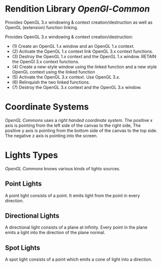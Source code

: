 # Rendition Library *OpenGl-Common*
Provides OpenGL 3.x windowing & context creation/destruction as well as OpenGL (extension) function linking.

Provides OpenGL 3.x windowing & context creation/destruction:
- (1) Create an OpenGL 1.x window and an OpenGL 1.x context.
- (2) Activate the OpenGL 1.x context link OpenGL 3.x context functions.
- (3) Destroy the OpenGL 1.x context and the OpenGL 1.x window.
      RETAIN the OpenGl 3.x context functions.
- (4) Create a new-style window using the linked function and a new style OpenGL context using the linked function
- (5) Activate the OpenGL 3.x context. Use OpenGL 3.x.
- (6) Relinquish the two linked functions.
- (7) Destroy the OpenGL 3.x context and the OpenGL 3.x window.

# Coordinate Systems
*OpenGL Commons* uses a *right handed coordinate system*.
The positive x axis is pointing from the left side of the canvas to the right side,
The positive y axis is pointing from the bottom side of the canvas to the top side.
The negative z axis is pointing into the screen.

# Lights Types
*OpenGL Commons* knows various kinds of lights sources.

## Point Lights
A point light consists of a point. It emits light from the point in every direction.

## Directional Lights
A directional light consists of a plane at infinity.
Every point in the plane emits a light into the direction of the plane normal.

## Spot Lights
A spot light consists of a point which emits a cone of light into a direction.
